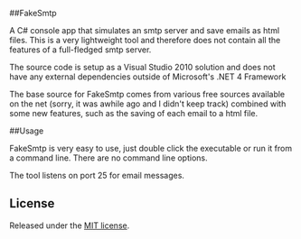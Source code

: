 ##FakeSmtp

A C# console app that simulates an smtp server and save emails as html files. This is a very lightweight tool and therefore does not contain all the features of a full-fledged smtp server.

The source code is setup as a Visual Studio 2010 solution and does not have any external dependencies outside of Microsoft's .NET 4 Framework

The base source for FakeSmtp comes from various free sources available on the net (sorry, it was awhile ago and I didn't keep track) combined with some new features, such as the saving of each email to a html file.

##Usage

FakeSmtp is very easy to use, just double click the executable or run it from a command line. There are no command line options.

The tool listens on port 25 for email messages.

## License
Released under the [MIT license](http://www.opensource.org/licenses/MIT).
